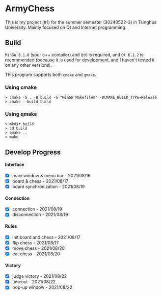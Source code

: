 # ArmyChess

This is my project (#1) for the summer semester (30240522-3) in Tsinghua University. Mainly focused on Qt and Internet programming.

## Build

`MinGW 8.1.0` (your c++ compiler) and `Qt6` is required, and `Qt 6.1.2` is recommended 
(because it is used for development, and I haven't tested it on any other versions).

This program supports both `cmake` and `qmake`.

### Using cmake

```
> cmake -S . -B build -G "MinGW Makefiles" -DCMAKE_BUILD_TYPE=Release
> cmake --build build
```

### Using qmake

```
> mkdir build
> cd build
> qmake ..
> make
```

## Develop Progress

#### Interface

- [x] main window & menu bar - 2021/08/16
- [x] board & chess - 2021/08/17
- [x] board synchronization - 2021/08/19

#### Connection

- [x] connection - 2021/08/19
- [x] disconnection - 2021/08/19

#### Rules

- [x] init board and chess - 2021/08/17
- [x] flip chess - 2021/08/17
- [x] move chess - 2021/08/20
- [x] eat chess - 2021/08/20

#### Victory

- [x] judge victory - 2021/08/22
- [x] timeout - 2021/08/22
- [x] pop-up window - 2021/08/22
